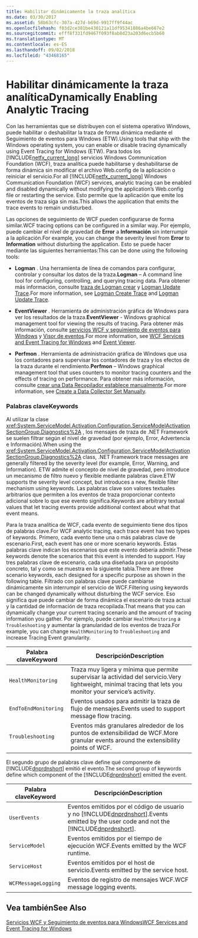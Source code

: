 ```yaml
---
title: Habilitar dinámicamente la traza analítica
ms.date: 03/30/2017
ms.assetid: 58b63cfc-307a-427d-b69d-9917ff9f44ac
ms.openlocfilehash: f03d2ce381be430121a11df95341886a4be667e2
ms.sourcegitcommit: efff8f331fd9467f093f8ab8d23a203d6ecb5b60
ms.translationtype: MT
ms.contentlocale: es-ES
ms.lasthandoff: 09/02/2018
ms.locfileid: "43468165"
---
```

# <a name="dynamically-enabling-analytic-tracing"></a><span data-ttu-id="15f30-102">Habilitar dinámicamente la traza analítica</span><span class="sxs-lookup"><span data-stu-id="15f30-102">Dynamically Enabling Analytic Tracing</span></span>
<span data-ttu-id="15f30-103">Con las herramientas que se distribuyen con el sistema operativo Windows, puede habilitar o deshabilitar la traza de forma dinámica mediante el Seguimiento de eventos para Windows (ETW).</span><span class="sxs-lookup"><span data-stu-id="15f30-103">Using tools that ship with the Windows operating system, you can enable or disable tracing dynamically using Event Tracing for Windows (ETW).</span></span> <span data-ttu-id="15f30-104">Para todos los [!INCLUDE[netfx_current_long](../../../../../includes/netfx-current-long-md.md)] servicios Windows Communication Foundation (WCF), traza analítica puede habilitarse y deshabilitarse de forma dinámica sin modificar el archivo Web.config de la aplicación o reiniciar el servicio.</span><span class="sxs-lookup"><span data-stu-id="15f30-104">For all [!INCLUDE[netfx_current_long](../../../../../includes/netfx-current-long-md.md)] Windows Communication Foundation (WCF) services, analytic tracing can be enabled and disabled dynamically without modifying the application’s Web.config file or restarting the service.</span></span> <span data-ttu-id="15f30-105">Esto permite que la aplicación que emite los eventos de traza siga sin más.</span><span class="sxs-lookup"><span data-stu-id="15f30-105">This allows the application that emits the trace events to remain undisturbed.</span></span>  
  
 <span data-ttu-id="15f30-106">Las opciones de seguimiento de WCF pueden configurarse de forma similar.</span><span class="sxs-lookup"><span data-stu-id="15f30-106">WCF tracing options can be configured in a similar way.</span></span> <span data-ttu-id="15f30-107">Por ejemplo, puede cambiar el nivel de gravedad de **Error** a **Información** sin interrumpir a la aplicación.</span><span class="sxs-lookup"><span data-stu-id="15f30-107">For example, you can change the severity level from **Error** to **Information** without disturbing the application.</span></span> <span data-ttu-id="15f30-108">Esto se puede hacer mediante las siguientes herramientas:</span><span class="sxs-lookup"><span data-stu-id="15f30-108">This can be done using the following tools:</span></span>  
  
-   <span data-ttu-id="15f30-109">**Logman** . Una herramienta de línea de comandos para configurar, controlar y consultar los datos de la traza.</span><span class="sxs-lookup"><span data-stu-id="15f30-109">**Logman** – A command line tool for configuring, controlling, and querying tracing data.</span></span> <span data-ttu-id="15f30-110">Para obtener más información, consulte [traza de Logman crear](https://go.microsoft.com/fwlink/?LinkId=165426) y [Logman Update Trace](https://go.microsoft.com/fwlink/?LinkId=165427).</span><span class="sxs-lookup"><span data-stu-id="15f30-110">For more information, see [Logman Create Trace](https://go.microsoft.com/fwlink/?LinkId=165426) and [Logman Update Trace](https://go.microsoft.com/fwlink/?LinkId=165427).</span></span>  
  
-   <span data-ttu-id="15f30-111">**EventViewer** . Herramienta de administración gráfica de Windows para ver los resultados de la traza.</span><span class="sxs-lookup"><span data-stu-id="15f30-111">**EventViewer** - Windows graphical management tool for viewing the results of tracing.</span></span> <span data-ttu-id="15f30-112">Para obtener más información, consulte [servicios WCF y seguimiento de eventos para Windows](../../../../../docs/framework/wcf/samples/wcf-services-and-event-tracing-for-windows.md) y [Visor de eventos](https://go.microsoft.com/fwlink/?LinkId=165428).</span><span class="sxs-lookup"><span data-stu-id="15f30-112">For more information, see [WCF Services and Event Tracing for Windows](../../../../../docs/framework/wcf/samples/wcf-services-and-event-tracing-for-windows.md) and [Event Viewer](https://go.microsoft.com/fwlink/?LinkId=165428).</span></span>  
  
-   <span data-ttu-id="15f30-113">**Perfmon** . Herramienta de administración gráfica de Windows que usa los contadores para supervisar los contadores de traza y los efectos de la traza durante el rendimiento.</span><span class="sxs-lookup"><span data-stu-id="15f30-113">**Perfmon** – Windows graphical management tool that uses counters to monitor tracing counters and the effects of tracing on performance.</span></span> <span data-ttu-id="15f30-114">Para obtener más información, consulte [crear una Data Recopilador establece manualmente](https://go.microsoft.com/fwlink/?LinkId=165429).</span><span class="sxs-lookup"><span data-stu-id="15f30-114">For more information, see [Create a Data Collector Set Manually](https://go.microsoft.com/fwlink/?LinkId=165429).</span></span>  
  
### <a name="keywords"></a><span data-ttu-id="15f30-115">Palabras clave</span><span class="sxs-lookup"><span data-stu-id="15f30-115">Keywords</span></span>  
 <span data-ttu-id="15f30-116">Al utilizar la clase <xref:System.ServiceModel.Activation.Configuration.ServiceModelActivationSectionGroup.Diagnostics%2A> , los mensajes de traza de .NET Framework se suelen filtrar según el nivel de gravedad (por ejemplo, Error, Advertencia e Información).</span><span class="sxs-lookup"><span data-stu-id="15f30-116">When using the <xref:System.ServiceModel.Activation.Configuration.ServiceModelActivationSectionGroup.Diagnostics%2A> class, .NET Framework trace messages are generally filtered by the severity level (for example, Error, Warning, and Information).</span></span> <span data-ttu-id="15f30-117">ETW admite el concepto de nivel de gravedad, pero introduce un mecanismo de filtro nuevo y flexible mediante palabras clave.</span><span class="sxs-lookup"><span data-stu-id="15f30-117">ETW supports the severity level concept, but introduces a new, flexible filter mechanism using keywords.</span></span> <span data-ttu-id="15f30-118">Las palabras clave son valores textuales arbitrarios que permiten a los eventos de traza proporcionar contexto adicional sobre lo que ese evento significa.</span><span class="sxs-lookup"><span data-stu-id="15f30-118">Keywords are arbitrary textual values that let tracing events provide additional context about what that event means.</span></span>  
  
 <span data-ttu-id="15f30-119">Para la traza analítica de WCF, cada evento de seguimiento tiene dos tipos de palabras clave.</span><span class="sxs-lookup"><span data-stu-id="15f30-119">For WCF analytic tracing, each trace event has two types of keywords.</span></span> <span data-ttu-id="15f30-120">Primero, cada evento tiene una o más palabras clave de escenario.</span><span class="sxs-lookup"><span data-stu-id="15f30-120">First, each event has one or more scenario keywords.</span></span> <span data-ttu-id="15f30-121">Estas palabras clave indican los escenarios que este evento debería admitir.</span><span class="sxs-lookup"><span data-stu-id="15f30-121">These keywords denote the scenarios that this event is intended to support.</span></span> <span data-ttu-id="15f30-122">Hay tres palabras clave de escenario, cada una diseñada para un propósito concreto, tal y como se muestra en la siguiente tabla.</span><span class="sxs-lookup"><span data-stu-id="15f30-122">There are three scenario keywords, each designed for a specific purpose as shown in the following table.</span></span> <span data-ttu-id="15f30-123">Filtrado con palabras clave puede cambiarse dinámicamente sin interrumpir el servicio de WCF.</span><span class="sxs-lookup"><span data-stu-id="15f30-123">Filtering using keywords can be changed dynamically without disturbing the WCF service.</span></span> <span data-ttu-id="15f30-124">Eso significa que puede cambiar de forma dinámica el escenario de traza actual y la cantidad de información de traza recopilada.</span><span class="sxs-lookup"><span data-stu-id="15f30-124">That means that you can dynamically change your current tracing scenario and the amount of tracing information you gather.</span></span> <span data-ttu-id="15f30-125">Por ejemplo, puede cambiar `HealthMonitoring` a `Troubleshooting` y aumentar la granularidad de los eventos de traza.</span><span class="sxs-lookup"><span data-stu-id="15f30-125">For example, you can change `HealthMonitoring` to `Troubleshooting` and increase Tracing Event granularity.</span></span>  
  
|<span data-ttu-id="15f30-126">Palabra clave</span><span class="sxs-lookup"><span data-stu-id="15f30-126">Keyword</span></span>|<span data-ttu-id="15f30-127">Descripción</span><span class="sxs-lookup"><span data-stu-id="15f30-127">Description</span></span>|  
|-------------|-----------------|  
|`HealthMonitoring`|<span data-ttu-id="15f30-128">Traza muy ligera y mínima que permite supervisar la actividad del servicio.</span><span class="sxs-lookup"><span data-stu-id="15f30-128">Very lightweight, minimal tracing that lets you monitor your service’s activity.</span></span>|  
|`EndToEndMonitoring`|<span data-ttu-id="15f30-129">Eventos usados para admitir la traza de flujo de mensajes.</span><span class="sxs-lookup"><span data-stu-id="15f30-129">Events used to support message flow tracing.</span></span>|  
|`Troubleshooting`|<span data-ttu-id="15f30-130">Eventos más granulares alrededor de los puntos de extensibilidad de WCF.</span><span class="sxs-lookup"><span data-stu-id="15f30-130">More granular events around the extensibility points of WCF.</span></span>|  
  
 <span data-ttu-id="15f30-131">El segundo grupo de palabras clave define qué componente de [!INCLUDE[dnprdnshort](../../../../../includes/dnprdnshort-md.md)] emitió el evento.</span><span class="sxs-lookup"><span data-stu-id="15f30-131">The second group of keywords define which component of the [!INCLUDE[dnprdnshort](../../../../../includes/dnprdnshort-md.md)] emitted the event.</span></span>  
  
|<span data-ttu-id="15f30-132">Palabra clave</span><span class="sxs-lookup"><span data-stu-id="15f30-132">Keyword</span></span>|<span data-ttu-id="15f30-133">Descripción</span><span class="sxs-lookup"><span data-stu-id="15f30-133">Description</span></span>|  
|-------------|-----------------|  
|`UserEvents`|<span data-ttu-id="15f30-134">Eventos emitidos por el código de usuario y no [!INCLUDE[dnprdnshort](../../../../../includes/dnprdnshort-md.md)].</span><span class="sxs-lookup"><span data-stu-id="15f30-134">Events emitted by the user code and not the [!INCLUDE[dnprdnshort](../../../../../includes/dnprdnshort-md.md)].</span></span>|  
|`ServiceModel`|<span data-ttu-id="15f30-135">Eventos emitidos por el tiempo de ejecución WCF.</span><span class="sxs-lookup"><span data-stu-id="15f30-135">Events emitted by the WCF runtime.</span></span>|  
|`ServiceHost`|<span data-ttu-id="15f30-136">Eventos emitidos por el host de servicio.</span><span class="sxs-lookup"><span data-stu-id="15f30-136">Events emitted by the service host.</span></span>|  
|`WCFMessageLogging`|<span data-ttu-id="15f30-137">Eventos de registro de mensajes WCF.</span><span class="sxs-lookup"><span data-stu-id="15f30-137">WCF message logging events.</span></span>|  
  
## <a name="see-also"></a><span data-ttu-id="15f30-138">Vea también</span><span class="sxs-lookup"><span data-stu-id="15f30-138">See Also</span></span>  
 [<span data-ttu-id="15f30-139">Servicios WCF y Seguimiento de eventos para Windows</span><span class="sxs-lookup"><span data-stu-id="15f30-139">WCF Services and Event Tracing for Windows</span></span>](../../../../../docs/framework/wcf/samples/wcf-services-and-event-tracing-for-windows.md)
